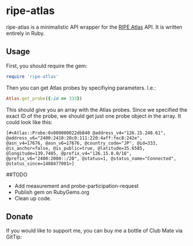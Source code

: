 # ripe-atlas


ripe-atlas is a minimalistic API wrapper for the [RIPE Atlas](https://atlas.ripe.net) API. It is written entirely in Ruby.

## Usage

First, you should require the gem:
```ruby
require 'ripe-atlas'
```

Then you can get Atlas probes by specifiying parameters. I.e.:
```ruby
Atlas.get_probe({:id => 333})
```

This should give you an array with the Atlas probes. Since we specified the exact ID of the probe, 
we should get just one probe object in the array. It could look like this:
```
[#<Atlas::Probe:0x000000022db840 @address_v4="126.15.248.61", @address_v6="2400:2410:20c0:111:220:4aff:fec8:242e", 
@asn_v4=17676, @asn_v6=17676, @country_code="JP", @id=333, @is_anchor=false, @is_public=true, @latitude=35.6585, 
@longitude=139.7485, @prefix_v4="126.15.0.0/16", @prefix_v6="2400:2000::/20", @status=1, @status_name="Connected", @status_since=1408477001>] 
```

##TODO
* Add measurement and probe-participation-request
* Publish gem on RubyGems.org
* Clean up code. 


## Donate

If you would like to support me, you can buy me a bottle of Club Mate via GitTip:

<script data-gittip-username="EddyShure" data-gittip-widget="button" src="https://gttp.co/v1.js"></script>
